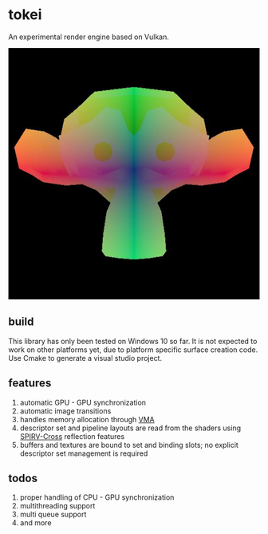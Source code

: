# tokei
An experimental render engine based on Vulkan.

![alt text](screenshot.jpg)

## build

This library has only been tested on Windows 10 so far. It is not expected to work on other platforms yet, due to platform specific surface creation code. Use Cmake to generate a visual studio project.

## features

1. automatic GPU - GPU synchronization
2. automatic image transitions
3. handles memory allocation through [VMA](https://github.com/GPUOpen-LibrariesAndSDKs/VulkanMemoryAllocator)
4. descriptor set and pipeline layouts are read from the shaders using [SPIRV-Cross](https://github.com/KhronosGroup/SPIRV-Cross) reflection features
5. buffers and textures are bound to set and binding slots; no explicit descriptor set management is required

## todos

1. proper handling of CPU - GPU synchronization
2. multithreading support
3. multi queue support
4. and more
